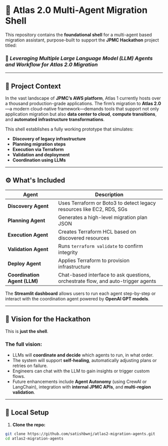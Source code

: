 # 🧠 Atlas 2.0 Multi-Agent Migration Shell

This repository contains the **foundational shell** for a multi-agent based migration assistant, purpose-built to support the **JPMC Hackathon** project titled:

### 📌 *Leveraging Multiple Large Language Model (LLM) Agents and Workflow for Atlas 2.0 Migration*

---

## 🧭 Project Context

In the vast landscape of **JPMC’s AWS platform**, Atlas 1 currently hosts over a thousand production-grade applications. The firm’s migration to **Atlas 2.0**—a modern cloud-native framework—demands tools that support not only application migration but also **data center to cloud**, **compute transitions**, and **automated infrastructure transformations**.

This shell establishes a fully working prototype that simulates:
- **Discovery of legacy infrastructure**
- **Planning migration steps**
- **Execution via Terraform**
- **Validation and deployment**
- **Coordination using LLMs**

---

## ⚙️ What's Included

| Agent              | Description                                                                 |
|--------------------|-----------------------------------------------------------------------------|
| **Discovery Agent**| Uses Terraform or Boto3 to detect legacy resources like EC2, RDS, SGs       |
| **Planning Agent** | Generates a high-level migration plan JSON                                  |
| **Execution Agent**| Creates Terraform HCL based on discovered resources                         |
| **Validation Agent**| Runs `terraform validate` to confirm integrity                             |
| **Deploy Agent**   | Applies Terraform to provision infrastructure                               |
| **Coordination Agent (LLM)** | Chat-based interface to ask questions, orchestrate flow, and auto-trigger agents |

The **Streamlit dashboard** allows users to run each agent step-by-step or interact with the coordination agent powered by **OpenAI GPT models**.

---

## 🧠 Vision for the Hackathon

This is **just the shell**.

### The full vision:
- LLMs will **coordinate and decide** which agents to run, in what order.
- The system will support **self-healing**, automatically adjusting plans or retries on failure.
- Engineers can chat with the LLM to gain insights or trigger custom flows.
- Future enhancements include **Agent Autonomy** (using CrewAI or LangChain), integration with **internal JPMC APIs**, and **multi-region validation**.

---

## 🚀 Local Setup

1. **Clone the repo:**
```bash
git clone https://github.com/satishbwnj/atlas2-migration-agents.git
cd atlas2-migration-agents
